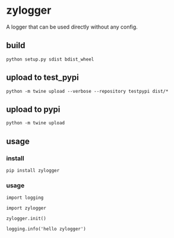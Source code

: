 # zylogger

A logger that can be used directly without any config.

## build
```
python setup.py sdist bdist_wheel
```

## upload to test_pypi
```
python -m twine upload --verbose --repository testpypi dist/*
```

## upload to pypi
```
python -m twine upload
```

## usage
### install
```
pip install zylogger
```

### usage
```
import logging

import zylogger

zylogger.init()

logging.info('hello zylogger')
```
